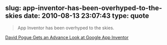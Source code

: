 slug: app-inventor-has-been-overhyped-to-the-skies
date: 2010-08-13 23:07:43
type: quote
---

> App Inventor has been overhyped to the skies.

[David Pogue Gets an Advance Look at Google App Inventor](http://www.nytimes.com/2010/08/12/technology/personaltech/12pogue.html)
